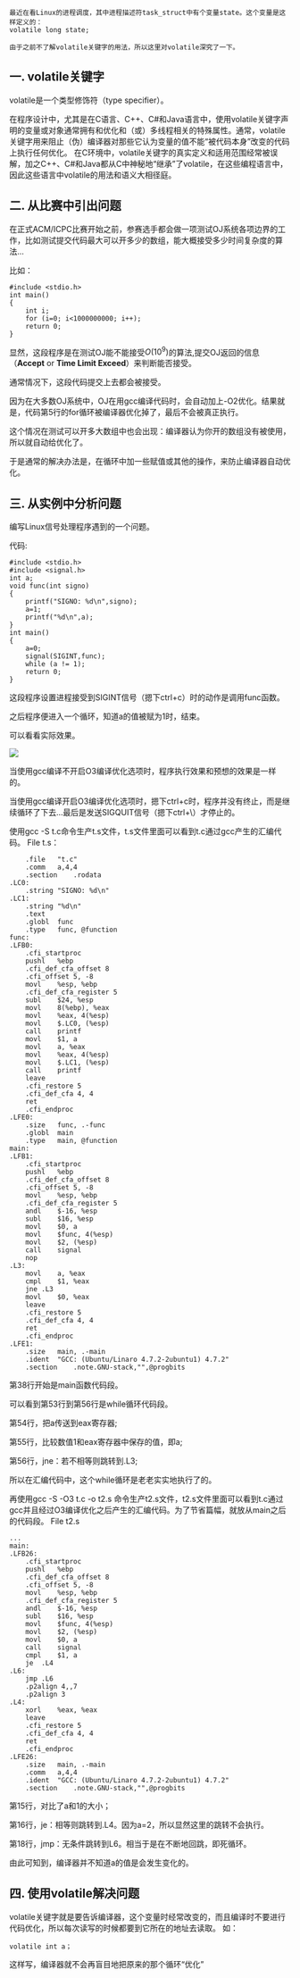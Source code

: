     最近在看Linux的进程调度，其中进程描述符task_struct中有个变量state。这个变量是这样定义的：
    volatile long state;

    由于之前不了解volatile关键字的用法，所以这里对volatile深究了一下。

## **一. volatile关键字**

volatile是一个类型修饰符（type specifier）。

在程序设计中，尤其是在C语言、C++、C#和Java语言中，使用volatile关键字声明的变量或对象通常拥有和优化和（或）多线程相关的特殊属性。通常，volatile关键字用来阻止（伪）编译器对那些它认为变量的值不能“被代码本身”改变的代码上执行任何优化。 在C环境中，volatile关键字的真实定义和适用范围经常被误解，加之C++、C#和Java都从C中神秘地“继承”了volatile，在这些编程语言中，因此这些语言中volatile的用法和语义大相径庭。

## **二. 从比赛中引出问题**

 在正式ACM/ICPC比赛开始之前，参赛选手都会做一项测试OJ系统各项边界的工作，比如测试提交代码最大可以开多少的数组，能大概接受多少时间复杂度的算法...

比如：

    #include <stdio.h>
    int main()
    {
        int i;
        for (i=0; i<1000000000; i++);
        return 0;
    }

显然，这段程序是在测试OJ能不能接受$O(10^9)$的算法,提交OJ返回的信息（**Accept** or **Time Limit Exceed**）来判断能否接受。

通常情况下，这段代码提交上去都会被接受。

因为在大多数OJ系统中，OJ在用gcc编译代码时，会自动加上-O2优化。结果就是，代码第5行的for循环被编译器优化掉了，最后不会被真正执行。

这个情况在测试可以开多大数组中也会出现：编译器认为你开的数组没有被使用，所以就自动给优化了。

于是通常的解决办法是，在循环中加一些赋值或其他的操作，来防止编译器自动优化。

## **三. 从实例中分析问题**

编写Linux信号处理程序遇到的一个问题。

代码:

	#include <stdio.h>
	#include <signal.h>
	int a;
	void func(int signo)
	{
		printf("SIGNO: %d\n",signo);
		a=1;
		printf("%d\n",a);
	}
	int main()
	{
		a=0;
		signal(SIGINT,func);
		while (a != 1);
		return 0;
	}

这段程序设置进程接受到SIGINT信号（摁下ctrl+c）时的动作是调用func函数。

之后程序便进入一个循环，知道a的值被赋为1时，结束。

可以看看实际效果。

<img src="http://bcs.duapp.com/blogbuk/volatile.png"></img>

当使用gcc编译不开启O3编译优化选项时，程序执行效果和预想的效果是一样的。

当使用gcc编译开启O3编译优化选项时，摁下ctrl+c时，程序并没有终止，而是继续循环了下去...最后是发送SIGQUIT信号（摁下ctrl+\）才停止的。

使用gcc -S t.c命令生产t.s文件，t.s文件里面可以看到t.c通过gcc产生的汇编代码。
File t.s：

		.file	"t.c"
		.comm	a,4,4
		.section	.rodata
	.LC0:
		.string	"SIGNO: %d\n"
	.LC1:
		.string	"%d\n"
		.text
		.globl	func
		.type	func, @function
	func:
	.LFB0:
		.cfi_startproc
		pushl	%ebp
		.cfi_def_cfa_offset 8
		.cfi_offset 5, -8
		movl	%esp, %ebp
		.cfi_def_cfa_register 5
		subl	$24, %esp
		movl	8(%ebp), %eax
		movl	%eax, 4(%esp)
		movl	$.LC0, (%esp)
		call	printf
		movl	$1, a
		movl	a, %eax
		movl	%eax, 4(%esp)
		movl	$.LC1, (%esp)
		call	printf
		leave
		.cfi_restore 5
		.cfi_def_cfa 4, 4
		ret
		.cfi_endproc
	.LFE0:
		.size	func, .-func
		.globl	main
		.type	main, @function
	main:
	.LFB1:
		.cfi_startproc
		pushl	%ebp
		.cfi_def_cfa_offset 8
		.cfi_offset 5, -8
		movl	%esp, %ebp
		.cfi_def_cfa_register 5
		andl	$-16, %esp
		subl	$16, %esp
		movl	$0, a
		movl	$func, 4(%esp)
		movl	$2, (%esp)
		call	signal
		nop
	.L3:
		movl	a, %eax
		cmpl	$1, %eax
		jne	.L3
		movl	$0, %eax
		leave
		.cfi_restore 5
		.cfi_def_cfa 4, 4
		ret
		.cfi_endproc
	.LFE1:
		.size	main, .-main
		.ident	"GCC: (Ubuntu/Linaro 4.7.2-2ubuntu1) 4.7.2"
		.section	.note.GNU-stack,"",@progbits

第38行开始是main函数代码段。

可以看到第53行到第56行是while循环代码段。

第54行，把a传送到eax寄存器;

第55行，比较数值1和eax寄存器中保存的值，即a;

第56行，jne：若不相等则跳转到.L3;

所以在汇编代码中，这个while循环是老老实实地执行了的。

再使用gcc -S -O3 t.c -o t2.s 命令生产t2.s文件，t2.s文件里面可以看到t.c通过gcc并且经过O3编译优化之后产生的汇编代码。为了节省篇幅，就放从main之后的代码段。
File t2.s

	...
	main:
	.LFB26:
		.cfi_startproc
		pushl	%ebp
		.cfi_def_cfa_offset 8
		.cfi_offset 5, -8
		movl	%esp, %ebp
		.cfi_def_cfa_register 5
		andl	$-16, %esp
		subl	$16, %esp
		movl	$func, 4(%esp)
		movl	$2, (%esp)
		movl	$0, a
		call	signal
		cmpl	$1, a
		je	.L4
	.L6:
		jmp	.L6
		.p2align 4,,7
		.p2align 3
	.L4:
		xorl	%eax, %eax
		leave
		.cfi_restore 5
		.cfi_def_cfa 4, 4
		ret
		.cfi_endproc
	.LFE26:
		.size	main, .-main
		.comm	a,4,4
		.ident	"GCC: (Ubuntu/Linaro 4.7.2-2ubuntu1) 4.7.2"
		.section	.note.GNU-stack,"",@progbits

第15行，对比了a和1的大小；

第16行，je：相等则跳转到.L4。因为a=2，所以显然这里的跳转不会执行。

第18行，jmp：无条件跳转到L6。相当于是在不断地回跳，即死循环。

由此可知到，编译器并不知道a的值是会发生变化的。

## **四. 使用volatile解决问题**

volatile关键字就是要告诉编译器，这个变量时经常改变的，而且编译时不要进行代码优化，所以每次读写的时候都要到它所在的地址去读取。
如：

    volatile int a；


这样写，编译器就不会再盲目地把原来的那个循环“优化”
<im1g src="http://bcs.duapp.com/blogbuk/volatile2.jpg"/>